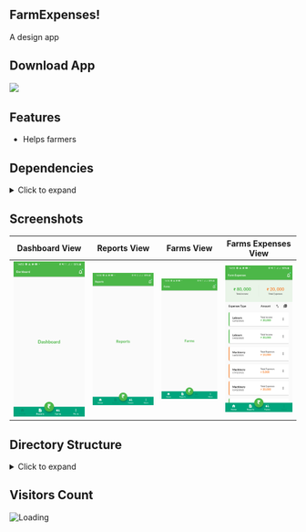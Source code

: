 ## FarmExpenses! 

A design app

## Download App
<a href="https://drive.google.com/open?id=1UDfFS1UfB4gMBNcsCHrU0tFw55IE9s9Q"><img src="https://play.google.com/intl/en_us/badges/static/images/badges/en_badge_web_generic.png" width="200"></img></a>


## Features
* Helps farmers

## Dependencies
<details>
     <summary> Click to expand </summary>
     
* [stacked](https://pub.dev/packages/stacked)
* [stacked_services](https://pub.dev/packages/stacked_services)
* [get_it](https://pub.dev/packages/get_it)
* [animations](https://pub.dev/packages/animations)
* [google_fonts](https://pub.dev/packages/google_fonts)
     
</details>

## Screenshots

Dashboard View               |  Reports View               | Farms View               |  Farms Expenses View
:-------------------------:|:-------------------------:|:-------------------------:|:-------------------------:
![](https://github.com/isaacadariku/farm_expenses/blob/master/screenshots/flutter_02.png?raw=true)|![](https://github.com/isaacadariku/farm_expenses/blob/master/screenshots/flutter_03.png?raw=true)|![](https://github.com/isaacadariku/farm_expenses/blob/master/screenshots/flutter_04.png?raw=true)|![](https://github.com/isaacadariku/farm_expenses/blob/master/screenshots/flutter_01.png?raw=true)|

## Directory Structure
<details>
     <summary> Click to expand </summary>
  
```
|-- lib
|   |-- app
|   |   |-- locator.dart
|   |   '-- router.dart
|   |-- core
|   |   '-- model
|   |      '-- farm_expenses_records.dart
|   |-- ui
|   |   |-- shared
|   |   |   |-- widget
|   |   |   |    |-- app_bar_widget.dart
|   |   |   |    |-- farm_expenses_card_widget.dart
|   |   |   |    '-- status_bar_widget.dart
|   |   |   |-- const_color.dart
|   |   |   |-- const_text_style.dart
|   |   |   '-- screen_size.dart
|   |   |-- views
|   |   |   |-- farms
|   |   |   |    |-- farms_view.dart
|   |   |   |    '-- farms_viewmodel.dart
|   |   |   |-- home
|   |   |   |    |-- home_view.dart
|   |   |   |    '-- home_viewmodeldart
|   |   |   |-- main
|   |   |   |    |-- main_view.dart
|   |   |   |    '-- main_viewmodel.dart
|   |   |   |-- more
|   |   |   |    |-- more_view.dart
|   |   |   |    '-- more_viewmodel.dart
|   |   |   |-- reports
|   |   |   |   |-- reports_view.dart
|   |   |   |   '-- reports_viewmodel.dart
|   |   |   '-- startup
|   |   |      |-- startup_view.dart
|   |   |      '-- startup_viewmodel.dart
|   |-- main.dart
|-- pubspec.yaml
```

</details>
     
## Visitors Count

<img align="left" src = "https://profile-counter.glitch.me/farm_expenses/count.svg" alt ="Loading">
